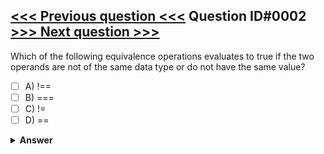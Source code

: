 [<<< Previous question <<<](0001.md)  Question ID#0002 [>>> Next question >>>](0003.md)
---

Which of the following equivalence operations evaluates to true if the two operands are not of the same data type or do not have the same value?

- [ ] A) !==
- [ ] B) ===
- [ ] C) !=
- [ ] D) ==

<details><summary><b>Answer</b></summary>
  
#### Answer: A

Explanation:

The not-identical equivalence operation (`!==`) evaluates to true if the two operands are not of the same data type or do not have the same value.

Equivalence operations in PHP

There are four types of equivalence operations in the PHP language:

`Equivalence Operation` (`==`): It evaluates to true if the two operands are equivalent, i.e., they can be converted to a common data type in which they have the same value but are not necessarily of the same type.

`Identity Operation` (`===`): It evaluates to true only if the operands are of the same data type and have the same value.

`Not-equivalent Operation` (`!=`): It evaluates to true if the two operands are not equivalent, without regards to their data type.

`Not-identical Operation` (`!==`): It evaluates to true if the two operands are not of the same data type or do not have the same value.

</details>
